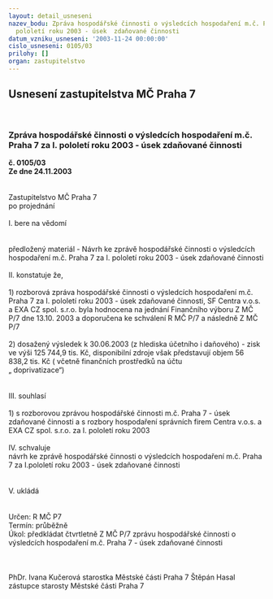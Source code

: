 ```yaml
---
layout: detail_usneseni
nazev_bodu: Zpráva hospodářské činnosti o výsledcích hospodaření m.č. Praha 7 za I.
  pololetí roku 2003 - úsek  zdaňované činnosti
datum_vzniku_usneseni: '2003-11-24 00:00:00'
cislo_usneseni: 0105/03
prilohy: []
organ: zastupitelstvo
---
```

<div id="ucUsn_pList" class="usn">
	<span><h2>Usnesení zastupitelstva MČ Praha 7 </h2>
<br></span><div class="standBody">
<span><h3>Zpráva hospodářské činnosti o výsledcích hospodaření m.č. Praha 7 za I. pololetí roku 2003 - úsek  zdaňované činnosti</h3></span><div class="center">
		<strong>č. 0105/03</strong><br>
	</div>
<div class="center">
		<strong>Ze dne 24.11.2003</strong><br><br>
	</div>
<br>Zastupitelstvo MČ Praha 7<br>po projednání<br><br>I.	bere na vědomí<br><br> <br>předložený materiál - Návrh ke zprávě hospodářské činnosti o výsledcích hospodaření m.č. Praha 7 za I. pololetí roku 2003 - úsek  zdaňované činnosti<br><br>II.	konstatuje že,<br><br>1) rozborová zpráva hospodářské činnosti o výsledcích hospodaření m.č. Praha 7 za I. pololetí roku 2003 - úsek zdaňované činnosti, SF Centra v.o.s. a  EXA CZ  spol. s.r.o. byla hodnocena na jednání Finančního výboru Z  MČ P/7 dne 13.10. 2003  a  doporučena ke schválení R MČ P/7  a následně Z MČ P/7<br><br>2) dosažený  výsledek  k  30.06.2003  (z hlediska účetního i daňového) - zisk ve výši 125 744,9 tis. Kč, disponibilní zdroje však představují objem  56 838,2 tis. Kč  ( včetně finančních prostředků na účtu <br>„ doprivatizace“)<br><br><br>III.	souhlasí <br><br>1) s rozborovou zprávou  hospodářské činnosti m.č. Praha 7 - úsek zdaňované činnosti a s rozbory hospodaření správních firem  Centra v.o.s. a EXA CZ spol. s.r.o. za  I. pololetí roku 2003<br><br>IV.	schvaluje <br>návrh ke zprávě hospodářské činnosti o výsledcích hospodaření m.č. Praha 7 za  I.pololetí roku 2003 - úsek  zdaňované činnosti<br><br><br>V.	ukládá <br><br> <br>Určen:	R MČ P7<br>Termín: průběžně<br>Úkol:	předkládat čtvrtletně Z MČ  P/7 zprávu hospodářské činnosti  o výsledcích hospodaření m.č. Praha 7 - úsek  zdaňované činnosti<br><br> <br>	<br>PhDr. Ivana Kučerová starostka Městské části Praha 7	 Štěpán Hasal zástupce starosty Městské části Praha 7<br>	<br><br>
</div>
</div>